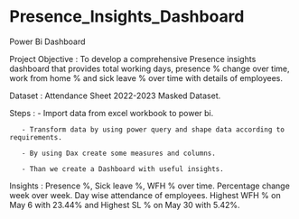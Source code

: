 # Presence_Insights_Dashboard
Power Bi Dashboard


Project Objective : To develop a comprehensive Presence insights dashboard that provides total working days, presence % change over time, work from home % and sick leave % over time with details of employees.


Dataset : Attendance Sheet 2022-2023 Masked Dataset.


Steps :
       - Import data from excel workbook to power bi.
       
       - Transform data by using power query and shape data according to requirements.
       
       - By using Dax create some measures and columns.
       
       - Than we create a Dashboard with useful insights.

       
Insights : Presence %, Sick leave %, WFH % over time. Percentage change week over week. Day wise attendance of employees. Highest WFH % on May 6 with 23.44% and Highest SL % on May 30 with 5.42%.       
